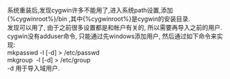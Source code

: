 <!--
author: admin
date: 2009-03-07
title: cygwin导入windows用户 
tags: cygwin,导入用户
category: Linux/Unix/BSD
status: publish
summary: 系统重装后,发现cygwin许多不能用了,进入系统path设置,添加 {%cygwinroot%}/bin ,其中{%cygwinroot%}是cygwin的安装目录.发现可以用了, 由于之前很多设置都是和帐户有关的, 所以需要再导入之前的用户. cygwin没有adduser命
-->

<p>系统重装后,发现cygwin许多不能用了,进入系统path设置,添加 {%cygwinroot%}/bin ,其中{%cygwinroot%}是cygwin的安装目录.<br />
发现可以用了, 由于之前很多设置都是和帐户有关的, 所以需要再导入之前的用户. cygwin没有adduser命令, 只能通过先windows添加用户, 然后通过如下命令来实现:<br />
mkpasswd -l [-d] &gt; /etc/passwd<br />
mkgroup&nbsp;&nbsp;-l [-d] &gt; /etc/group<br />
-d 用于导入域用户.<br />
&nbsp;</p>